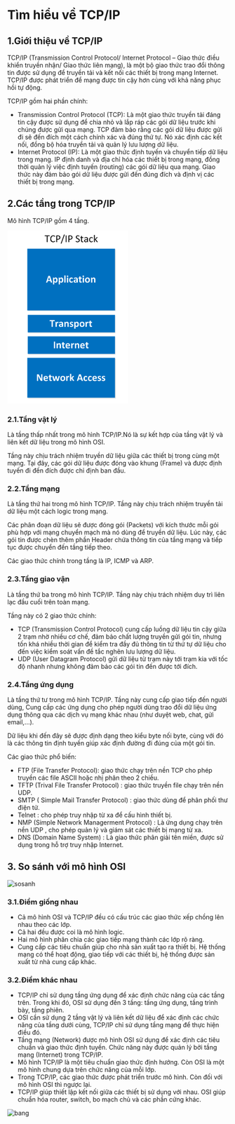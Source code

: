 # Tìm hiểu về TCP/IP


## 1.Giới thiệu về TCP/IP

TCP/IP (Transmission Control Protocol/ Internet Protocol – Giao thức điều khiển truyền nhận/ Giao thức liên mạng), là một bộ giao thức trao đổi thông tin được sử dụng để truyền tải và kết nối các thiết bị trong mạng Internet. TCP/IP được phát triển để mạng được tin cậy hơn cùng với khả năng phục hồi tự động.

TCP/IP gồm hai phần chính:

- Transmission Control Protocol (TCP): Là một giao thức truyền tải đáng tin cậy được sử dụng để chia nhỏ và lắp ráp các gói dữ liệu trước khi chúng được gửi qua mạng. TCP đảm bảo rằng các gói dữ liệu được gửi đi sẽ đến đích một cách chính xác và đúng thứ tự. Nó xác định các kết nối, đồng bộ hóa truyền tải và quản lý lưu lượng dữ liệu.
- Internet Protocol (IP): Là một giao thức định tuyến và chuyển tiếp dữ liệu trong mạng. IP định danh và địa chỉ hóa các thiết bị trong mạng, đồng thời quản lý việc định tuyến (routing) các gói dữ liệu qua mạng. Giao thức này đảm bảo gói dữ liệu được gửi đến đúng đích và định vị các thiết bị trong mạng.

## 2.Các tầng trong TCP/IP

Mô hình TCP/IP gồm 4 tầng.


![tcpip1](HoangNH/3.TimhieuTCPIP/image/image1.png)


### 2.1.Tầng vật lý

Là tầng thấp nhất trong mô hình TCP/IP.Nó là sự kết hợp của tầng vật lý và liên kết dữ liệu trong mô hình OSI.

Tầng này chịu trách nhiệm truyền dữ liệu giữa các thiết bị trong cùng một mạng. Tại đây, các gói dữ liệu được đóng vào khung (Frame) và được định tuyến đi đến đích được chỉ định ban đầu.

### 2.2.Tầng mạng

Là tầng thứ hai trong mô hình TCP/IP. Tầng này chịu trách nhiệm truyền tải dữ liệu một cách logic trong mạng. 

Các phân đoạn dữ liệu sẽ được đóng gói (Packets) với kích thước mỗi gói phù hợp với mạng chuyển mạch mà nó dùng để truyền dữ liệu. Lúc này, các gói tin được chèn thêm phần Header chứa thông tin của tầng mạng và tiếp tục được chuyển đến tầng tiếp theo. 

Các giao thức chính trong tầng là IP, ICMP và ARP.


### 2.3.Tầng giao vận

Là tầng thứ ba trong mô hình TCP/IP. Tầng này chịu trách nhiệm duy trì liên lạc đầu cuối trên toàn mạng.

Tầng này có 2 giao thức chính:

- TCP (Transmission Control Protocol) cung cấp luồng dữ liệu tin cậy giữa 2 trạm nhờ nhiều cơ chế, đảm bảo chất lượng truyền gửi gói tin, nhưng tốn khá nhiều thời gian để kiểm tra đầy đủ thông tin từ thứ tự dữ liệu cho đến việc kiểm soát vấn đề tắc nghẽn lưu lượng dữ liệu.
- UDP (User Datagram Protocol) gửi dữ liệu từ trạm này tới trạm kia với tốc độ nhanh nhưng không đảm bảo các gói tin đến được tới đích.

### 2.4.Tầng ứng dụng

Là tầng thứ tư trong mô hình TCP/IP. Tầng này cung cấp giao tiếp đến người dùng, Cung cấp các ứng dụng cho phép người dùng trao đổi dữ liệu ứng dụng thông qua các dịch vụ mạng khác nhau (như duyệt web, chat, gửi email,...).

Dữ liệu khi đến đây sẽ được định dạng theo kiểu byte nối byte, cùng với đó là các thông tin định tuyến giúp xác định đường đi đúng của một gói tin.

Các giao thức phổ biến:

- FTP (File Transfer Protocol): giao thức chạy trên nền TCP cho phép truyền các file ASCII hoặc nhị phân theo 2 chiều.
- TFTP (Trival File Transfer Protocol) : giao thức truyền file chạy trên nền UDP.
- SMTP ( Simple Mail Transfer Protocol) : giao thức dùng để phân phối thư điện tử.
- Telnet : cho phép truy nhập từ xa để cấu hình thiết bị.
- NMP (Simple Network Managerment Protocol) : Là ứng dụng chạy trên nền UDP , cho phép quản lý và giám sát các thiết bị mạng từ xa.
- DNS (Domain Name System) : Là giao thức phân giải tên miền, được sử dụng trong hỗ trợ truy nhập Internet.
 
 
## 3. So sánh với mô hình OSI


![sosanh](/HoangNH/3.TimhieuTCPIP/image/sosanh.avif)

### 3.1.Điểm giống nhau

- Cả mô hình OSI và TCP/IP đều có cấu trúc các giao thức xếp chồng lên nhau theo các lớp.
- Cả hai đều được coi là mô hình logic.
- Hai mô hình phân chia các giao tiếp mạng thành các lớp rõ ràng.
- Cung cấp các tiêu chuẩn giúp cho nhà sản xuất tạo ra thiết bị. Hệ thống mạng có thể hoạt động, giao tiếp với các thiết bị, hệ thống được sản xuất từ nhà cung cấp khác.

### 3.2.Điểm khác nhau

- TCP/IP chỉ sử dụng tầng ứng dụng để xác định chức năng của các tầng trên. Trong khi đó, OSI sử dụng đến 3 tầng: tầng ứng dụng, tầng trình bày, tầng phiên.
- OSI cần sử dụng 2 tầng vật lý và liên kết dữ liệu để xác định các chức năng của tầng dưới cùng, TCP/IP chỉ sử dụng tầng mạng để thực hiện điều đó.
- Tầng mạng (Network) được mô hình OSI sử dụng để xác định các tiêu chuẩn và giao thức định tuyến. Chức năng này được quản lý bởi tầng mạng (Internet) trong TCP/IP.
- Mô hình TCP/IP là một tiêu chuẩn giao thức định hướng. Còn OSI là một mô hình chung dựa trên chức năng của mỗi lớp.
- Trong TCP/IP, các giao thức được phát triển trước mô hình. Còn đối với mô hình OSI thì ngược lại.
- TCP/IP giúp thiết lập kết nối giữa các thiết bị sử dụng với nhau. OSI giúp chuẩn hóa router, switch, bo mạch chủ và các phần cứng khác.

![bang](/HoangNH/3.TimhieuTCPIP/image/bang.avif)